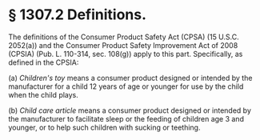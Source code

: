# § 1307.2   Definitions.

The definitions of the Consumer Product Safety Act (CPSA) (15 U.S.C. 2052(a)) and the Consumer Product Safety Improvement Act of 2008 (CPSIA) (Pub. L. 110-314, sec. 108(g)) apply to this part. Specifically, as defined in the CPSIA:


(a) *Children's toy* means a consumer product designed or intended by the manufacturer for a child 12 years of age or younger for use by the child when the child plays.


(b) *Child care article* means a consumer product designed or intended by the manufacturer to facilitate sleep or the feeding of children age 3 and younger, or to help such children with sucking or teething.




